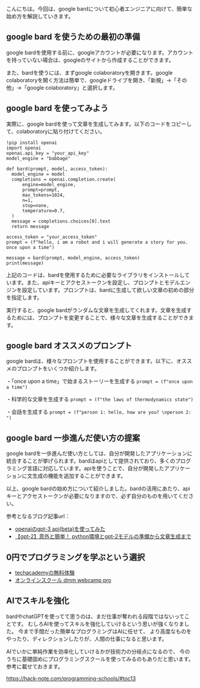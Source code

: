 <!--
title:   【簡単】google bardの始め方を解説！賢い使い方
tags:    Bard,Google,使い方
id:      0fe0996e65a36c972da3
private: false
-->
こんにちは。今回は、google bardについて初心者エンジニアに向けて、簡単な始め方を解説していきます。

## google bard を使うための最初の準備
google bardを使用する前に、googleアカウントが必要になります。アカウントを持っていない場合は、googleのサイトから作成することができます。

また、bardを使うには、まずgoogle colaboratoryを開きます。google colaboratoryを開く方法は簡単で、googleドライブを開き、「新規」→「その他」→「google colaboratory」と選択します。

## google bard を使ってみよう
実際に、google bardを使って文章を生成してみます。以下のコードをコピーして、colaboratoryに貼り付けてください。

```
!pip install openai
import openai
openai.api_key = "your_api_key"
model_engine = "babbage"

def bard(prompt, model, access_token):
  model_engine = model
  completions = openai.completion.create(
      engine=model_engine,
      prompt=prompt,
      max_tokens=1024,
      n=1,
      stop=none,
      temperature=0.7,
  )
  message = completions.choices[0].text
  return message

access_token = "your_access_token"
prompt = (f"hello, i am a robot and i will generate a story for you. once upon a time")

message = bard(prompt, model_engine, access_token)
print(message)
```

上記のコードは、bardを使用するために必要なライブラリをインストールしています。また、apiキーとアクセストークンを設定し、プロンプトとモデルエンジンを設定しています。プロンプトは、bardに生成して欲しい文章の初めの部分を指定します。

実行すると、google bardがランダムな文章を生成してくれます。文章を生成するためには、プロンプトを変更することで、様々な文章を生成することができます。

## google bard オススメのプロンプト
google bardは、様々なプロンプトを使用することができます。以下に、オススメのプロンプトをいくつか紹介します。

・「once upon a time」で始まるストーリーを生成する
`
prompt = (f"once upon a time")
`

・科学的な文章を生成する
`
prompt = (f"the laws of thermodynamics state")
`

・会話を生成する
`
prompt = (f"person 1: hello, how are you? \nperson 2: ")
`

## google bard 一歩進んだ使い方の提案
google bardを一歩進んだ使い方としては、自分が開発したアプリケーションに統合することが挙げられます。bardはapiとして提供されており、多くのプログラミング言語に対応しています。apiを使うことで、自分が開発したアプリケーションに文生成の機能を追加することができます。

以上、google bardの始め方について紹介しました。bardの活用にあたり、apiキーとアクセストークンが必要になりますので、必ず自分のものを用いてください。

参考となるブログ記事url：

- [openaiのgpt-3 api(beta)を使ってみた](https://qiita.com/berry-clione/items/3d3d370a08f94daeeb9c)
- [【gpt-2】意外と簡単！ python環境とgpt-2モデルの準備から文章生成まで](https://qiita.com/kazuto_hayakawa/items/5e856df40a2fd04bc74b)

## 0円でプログラミングを学ぶという選択
- [techacademyの無料体験](//af.moshimo.com/af/c/click?a_id=2612475&amp;p_id=1555&amp;pc_id=2816&amp;pl_id=22706&amp;url=https%3a%2f%2ftechacademy.jp%2fhtmlcss-trial%3futm_source%3dmoshimo%26utm_medium%3daffiliate%26utm_campaign%3dtextad)
- [オンラインスクール dmm webcamp pro](//af.moshimo.com/af/c/click?a_id=2612482&amp;p_id=1363&amp;pc_id=2297&amp;pl_id=39999&amp;guid=on)

## AIでスキルを強化
bardやchatGPTを使ってて思うのは、まだ仕事が奪われる段階ではないってことです。
むしろAIを使ってスキルを強化していけるという思いが強くなりました。
今まで手間だった簡単なプログラミングはAIに任せて、
より高度なものをやったり、ディレクションしたりが、人間の仕事になると思います。

AIでいかに単純作業を効率化していけるかが技術力の分岐点になるので、
今のうちに基礎固めにプログラミングスクールを使ってみるのもありだと思います。
参考に載せておきます。

https://hack-note.com/programming-schools/#toc13